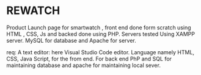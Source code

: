 # REWATCH
Product Launch page for smartwatch , front end done form scratch using HTML , CSS, Js and backed done using PHP. Servers tested Using XAMPP server. MySQL for database and Apache for server.

req: A text editor: here Visual Studio Code editor. Language namely HTML, CSS, Java Script, for the from end. For back end PhP and SQL for maintaining database and apache for maintaining local sever.
